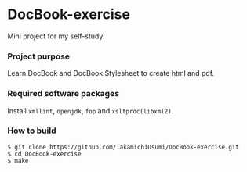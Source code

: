 # DocBook-exercise

Mini project for my self-study.

### Project purpose

Learn DocBook and DocBook Stylesheet to create html and pdf.

### Required software packages

Install `xmllint`, `openjdk`, `fop` and `xsltproc(libxml2)`.

### How to build

```
$ git clone https://github.com/TakamichiOsumi/DocBook-exercise.git
$ cd DocBook-exercise
$ make
```
